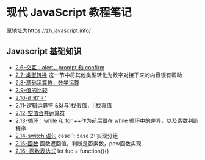 # 现代 JavaScript 教程笔记

原地址为https://zh.javascript.info/

## Javascript 基础知识

- [2.6-交互：alert、prompt 和 confirm](./JavaScript基础知识/2.6-交互：alert、prompt%20和%20confirm.html)
- [2.7-类型转换](./JavaScript基础知识/2.7-类型转换.html)
  这一节中将其他类型转化为数字对接下来的内容很有帮助
- [2.8-基础运算符，数学运算](./JavaScript基础知识/2.8-基础运算符，数学运算.html)
- [2.9-值的比较](./JavaScript基础知识/2.9-值的比较.html)
- [2.10-if 和'？'](JavaScript基础知识/2.10-if和'？'.html)
- [2.11-逻辑运算符](JavaScript基础知识/2.11-逻辑运算符.html)
  &&(与)找假值，||找真值
- [2.12-空值合并运算符](JavaScript基础知识/2.12-空值合并运算符.html)
- [2.13-循环：while 和 for](JavaScript基础知识/2.13-循环：while%20和%20for.html) ++作为前后缀在 while 循环中的差异，以及素数判断程序
- [2.14-switch 语句](/JavaScript基础知识/2.14-switch语句.html) case 1: case 2: 实现分组
-  [2.15-函数](./JavaScript基础知识/2.15-函数.html) 函数返回值，判断是否素数，pow函数实现
-  [2.16- 函数表达式](./JavaScript基础知识/2.16-%20函数表达式.md)   let fuc = function(){}